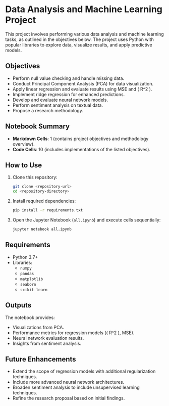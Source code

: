 # Data Analysis and Machine Learning Project

This project involves performing various data analysis and machine learning tasks, as outlined in the objectives below. The project uses Python with popular libraries to explore data, visualize results, and apply predictive models.

## Objectives

- Perform null value checking and handle missing data.
- Conduct Principal Component Analysis (PCA) for data visualization.
- Apply linear regression and evaluate results using MSE and \( R^2 \).
- Implement ridge regression for enhanced predictions.
- Develop and evaluate neural network models.
- Perform sentiment analysis on textual data.
- Propose a research methodology.

## Notebook Summary

- **Markdown Cells**: 1 (contains project objectives and methodology overview).
- **Code Cells**: 10 (includes implementations of the listed objectives).

## How to Use

1. Clone this repository:
   ```bash
   git clone <repository-url>
   cd <repository-directory>
   ```
2. Install required dependencies:
   ```bash
   pip install -r requirements.txt
   ```
3. Open the Jupyter Notebook (`all.ipynb`) and execute cells sequentially:
   ```bash
   jupyter notebook all.ipynb
   ```

## Requirements

- Python 3.7+
- Libraries:
  - `numpy`
  - `pandas`
  - `matplotlib`
  - `seaborn`
  - `scikit-learn`

## Outputs

The notebook provides:
- Visualizations from PCA.
- Performance metrics for regression models (\( R^2 \), MSE).
- Neural network evaluation results.
- Insights from sentiment analysis.

## Future Enhancements

- Extend the scope of regression models with additional regularization techniques.
- Include more advanced neural network architectures.
- Broaden sentiment analysis to include unsupervised learning techniques.
- Refine the research proposal based on initial findings.
